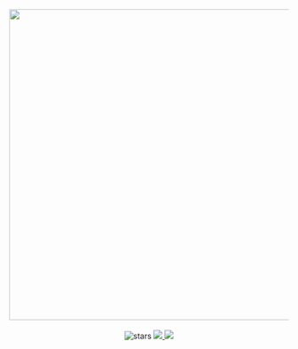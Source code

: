 <div align="center">

## <img src="https://i.hizliresim.com/g4yov4w.jpg" height="560"/>
<img src="https://img.shields.io/github/stars/openai/gpt-2?label=Stars" alt="stars">
<a href = "https://github.com/madushadhanushka/simple-sqlite/graphs/contributors">
  <img src = "https://contrib.rocks/image?repo=2005-tr/saturn"/>
</a>
<img src="https://github-profile-trophy.vercel.app/?username=favilances&theme=juicyfresh&no-bg=true" />
